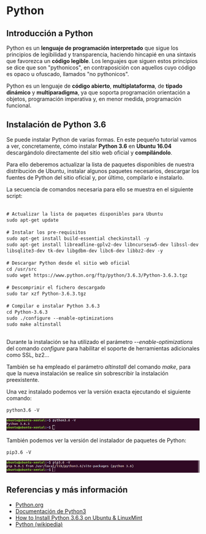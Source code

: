 # Python

## Introducción a Python

Python es un **lenguaje de programación interpretado** que sigue los principios de legibilidad y transparencia, haciendo hincapié en una sintaxis que favorezca un **código legible**. Los lenguajes que siguen estos principios se dice que son "pythonicos", en contraposición con aquellos cuyo código es opaco u ofuscado, llamados "no pythonicos".

Python es un lenguaje de **código abierto**, **multiplataforma**, de **tipado dinámico** y **multiparadigma**, ya que soporta programación orientación a objetos, programación imperativa y, en menor medida, programación funcional. 


## Instalación de Python 3.6

Se puede instalar Python de varias formas. En este pequeño tutorial vamos a ver, concretamente, cómo instalar **Python 3.6** en **Ubuntu 16.04** descargándolo directamente del sitio web oficial y **compilándolo**.

Para ello deberemos actualizar la lista de paquetes disponibles de nuestra distribución de Ubuntu, instalar algunos paquetes necesarios, descargar los fuentes de Python del sitio oficial y, por último, compilarlo e instalarlo.

La secuencia de comandos necesaria para ello se muestra en el siguiente script:

```	

# Actualizar la lista de paquetes disponibles para Ubuntu
sudo apt-get update

# Instalar los pre-requisitos
sudo apt-get install build-essential checkinstall -y
sudo apt-get install libreadline-gplv2-dev libncursesw5-dev libssl-dev libsqlite3-dev tk-dev libgdbm-dev libc6-dev libbz2-dev -y

# Descargar Python desde el sitio web oficial
cd /usr/src
sudo wget https://www.python.org/ftp/python/3.6.3/Python-3.6.3.tgz

# Descomprimir el fichero descargado
sudo tar xzf Python-3.6.3.tgz

# Compilar e instalar Python 3.6.3
cd Python-3.6.3
sudo ./configure --enable-optimizations
sudo make altinstall


```

Durante la instalación se ha utilizado el parámetro _--enable-optimizations_ del comando _configure_ para habilitar el soporte de herramientas adicionales como SSL, bz2... 

También se ha empleado el parámetro _altinstall_ del comando _make_, para que la nueva instalación se realice sin sobrescribir la instalación preexistente. 


Una vez instalado podemos ver la versión exacta ejecutando el siguiente comando:
```
python3.6 -V
```
![Python](images/python_version.png)

También podemos ver la versión del instalador de paquetes de Python:
```
pip3.6 -V
```
![Python](images/python_pip_version.png)

## Referencias y más información
- [Python.org](https://www.python.org/)
- [Documentación de Python3](https://docs.python.org/3/)
- [How to Install Python 3.6.3 on Ubuntu & LinuxMint ](https://tecadmin.net/install-python-3-6-ubuntu-linuxmint/#)
- [Python (wikipedia)](https://es.wikipedia.org/wiki/Python)
